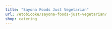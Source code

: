 ```yaml
---
title: "Sayona Foods Just Vegetarian"
url: /etobicoke/sayona-foods-just-vegetarian/
shop: catering
---
```

